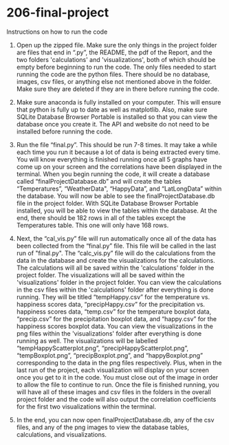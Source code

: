 # 206-final-project
Instructions on how to run the code

1. Open up the zipped file. Make sure the only things in the project folder are files that end in “.py”, the README, the pdf of the Report, and the two folders 'calculations' and 'visualizations', both of which should be empty before beginning to run the code. The only files needed to start running the code are the python files. There should be no database, images, csv files, or anything else not mentioned above in the folder. Make sure they are deleted if they are in there before running the code.

2. Make sure anaconda is fully installed on your computer. This will ensure that python is fully up to date as well as matplotlib. Also, make sure SQLite Database Browser Portable is installed so that you can view the database once you create it. The API and website do not need to be installed before running the code.

3. Run the file “final.py”. This should be run 7-8 times. It may take a while each time you run it because a lot of data is being extracted every time. You will know everything is finished running once all 5 graphs have come up on your screen and the correlations have been displayed in the terminal. When you begin running the code, it will create a database called “finalProjectDatabase.db” and will create the tables “Temperatures”, “WeatherData", “HappyData”, and “LatLongData” within the database. You will now be able to see the finalProjectDatabase.db file in the project folder. With SQLite Database Browser Portable installed, you will be able to view the tables within the database. At the end, there should be 182 rows in all of the tables except the Temperatures table. This one will only have 168 rows.

4. Next, the “cal_vis.py” file will run automatically once all of the data has been collected from the “final.py” file. This file will be called in the last run of "final.py". The “calc_vis.py” file will do the calculations from the data in the database and create the visualizations for the calculations. The calculations will all be saved within the 'calculations' folder in the project folder. The visualizations will all be saved within the 'visualizations' folder in the project folder. You can view the calculations in the csv files within the 'calculations' folder after everything is done running. They will be titled “tempHappy.csv” for the temperature vs. happiness scores data, “precipHappy.csv” for the precipitation vs. happiness scores data, “temp.csv” for the temperature boxplot data, “precip.csv” for the precipitation boxplot data, and “happy.csv” for the happiness scores boxplot data. You can view the visualizations in the png files within the 'visualizations' folder after everything is done running as well. The visualizations will be labelled “tempHappyScatterplot.png”, “precipHappyScatterplot.png”, “tempBoxplot.png”, “precipBoxplot.png”, and “happyBoxplot.png” corresponding to the data in the png files respectively. Plus, when in the last run of the project, each visualization will display on your screen once you get to it in the code. You must close out of the image in order to allow the file to continue to run. Once the file is finished running, you will have all of these images and csv files in the folders in the overall project folder and the code will also output the correlation coefficients for the first two visualizations within the terminal.

5. In the end, you can now open finalProjectDatabase.db, any of the csv files, and any of the png images to view the database tables, calculations, and visualizations.

